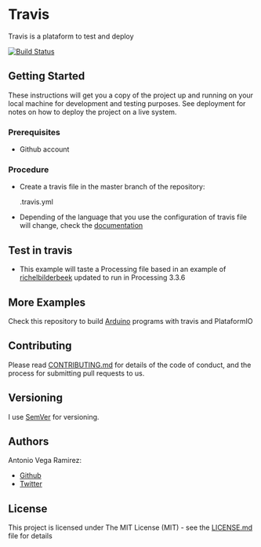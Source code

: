 # Travis

Travis is a plataform to test and deploy

[![Build Status](https://travis-ci.org/totovr/Travis.svg?branch=master)](https://travis-ci.org/totovr/Travis)

## Getting Started

These instructions will get you a copy of the project up and running on your local machine for development and testing purposes. See deployment for notes on how to deploy the project on a live system.

### Prerequisites

* Github account

### Procedure

* Create a travis file in the master branch of the repository:

  .travis.yml

* Depending of the language that you use the configuration of travis file will change, check the [documentation](https://docs.travis-ci.com/user/languages/)

## Test in travis

* This example will taste a Processing file based in an example of [richelbilderbeek](https://github.com/richelbilderbeek/travis_processing) updated to run in Processing 3.3.6

## More Examples

Check this repository to build [Arduino](https://github.com/totovr/Arduino) programs with travis and PlataformIO

## Contributing

Please read [CONTRIBUTING.md](https://github.com/totovr/Processing/blob/master/CONTRIBUTING.md) for details of the code of conduct, and the process for submitting pull requests to us.

## Versioning

I use [SemVer](http://semver.org/) for versioning.

## Authors

Antonio Vega Ramirez:

* [Github](https://github.com/totovr)
* [Twitter](https://twitter.com/SpainDice)

## License

This project is licensed under The MIT License (MIT) - see the [LICENSE.md](https://github.com/totovr/Travis/blob/master/LICENSE.md) file for details
